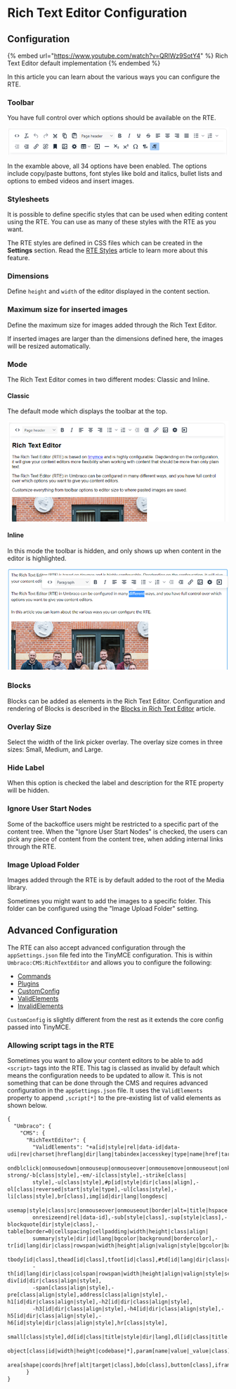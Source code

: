 # Rich Text Editor Configuration

## Configuration

{% embed url="https://www.youtube.com/watch?v=QRIWz9SotY4" %}
Rich Text Editor default implementation
{% endembed %}

In this article you can learn about the various ways you can configure the RTE.

### Toolbar

You have full control over which options should be available on the RTE.

![Toolbar: All options enabled](../../built-in-property-editors/rich-text-editor/images/toolbar-full-11.png)

In the examble above, all 34 options have been enabled. The options include copy/paste buttons, font styles like bold and italics, bullet lists and options to embed videos and insert images.

### Stylesheets

It is possible to define specific styles that can be used when editing content using the RTE. You can use as many of these styles with the RTE as you want.

The RTE styles are defined in CSS files which can be created in the **Settings** section. Read the [RTE Styles](rte-styles.md) article to learn more about this feature.

### Dimensions

Define `height` and `width` of the editor displayed in the content section.

### Maximum size for inserted images

Define the maximum size for images added through the Rich Text Editor.

If inserted images are larger than the dimensions defined here, the images will be resized automatically.

### Mode

The Rich Text Editor comes in two different modes: Classic and Inline.

#### Classic

The default mode which displays the toolbar at the top.

![RTE Mode: Classic](../../built-in-property-editors/rich-text-editor/images/rte-mode-classic-11.png)

#### Inline

In this mode the toolbar is hidden, and only shows up when content in the editor is highlighted.

![Rich Text Editor Inline mode](../../built-in-property-editors/rich-text-editor/images/inline-mode-new.png)

### Blocks

Blocks can be added as elements in the Rich Text Editor. Configuration and rendering of Blocks is described in the [Blocks in Rich Text Editor](rte-blocks.md) article.

### Overlay Size

Select the width of the link picker overlay. The overlay size comes in three sizes: Small, Medium, and Large.

### Hide Label

When this option is checked the label and description for the RTE property will be hidden.

### Ignore User Start Nodes

Some of the backoffice users might be restricted to a specific part of the content tree. When the "Ignore User Start Nodes" is checked, the users can pick any piece of content from the content tree, when adding internal links through the RTE.

### Image Upload Folder

Images added through the RTE is by default added to the root of the Media library.

Sometimes you might want to add the images to a specific folder. This folder can be configured using the "Image Upload Folder" setting.

## Advanced Configuration

The RTE can also accept advanced configuration through the `appSettings.json` file fed into the TinyMCE configuration. This is within `Umbraco:CMS:RichTextEditor` and allows you to configure the following:

* [Commands](https://www.tiny.cloud/docs/tinymce/latest/editor-command-identifiers/)
* [Plugins](https://www.tiny.cloud/docs/tinymce/latest/plugins/)
* [CustomConfig](https://www.tiny.cloud/docs/tinymce/latest/editor-important-options/)
* [ValidElements](https://www.tiny.cloud/docs/tinymce/latest/content-filtering/#valid\_elements)
* [InvalidElements](https://www.tiny.cloud/docs/tinymce/latest/content-filtering/#invalid\_elements)

`CustomConfig` is slightly different from the rest as it extends the core config passed into TinyMCE.

### Allowing script tags in the RTE

Sometimes you want to allow your content editors to be able to add `<script>` tags into the RTE. This tag is classed as invalid by default which means the configuration needs to be updated to allow it. This is not something that can be done through the CMS and requires advanced configuration in the `appSettings.json` file. It uses the `ValidElements` property to append `,script[*]` to the pre-existing list of valid elements as shown below.

```
{
  "Umbraco": {
    "CMS": {
      "RichTextEditor": {
        "ValidElements": "+a[id|style|rel|data-id|data-udi|rev|charset|hreflang|dir|lang|tabindex|accesskey|type|name|href|target|title|class|onfocus|onblur|onclick|
        ondblclick|onmousedown|onmouseup|onmouseover|onmousemove|onmouseout|onkeypress|onkeydown|onkeyup],-strong/-b[class|style],-em/-i[class|style],-strike[class|
        style],-u[class|style],#p[id|style|dir|class|align],-ol[class|reversed|start|style|type],-ul[class|style],-li[class|style],br[class],img[id|dir|lang|longdesc|
        usemap|style|class|src|onmouseover|onmouseout|border|alt=|title|hspace|vspace|width|height|align|umbracoorgwidth|umbracoorgheight|onresize|onresizestart|
        onresizeend|rel|data-id],-sub[style|class],-sup[style|class],-blockquote[dir|style|class],-table[border=0|cellspacing|cellpadding|width|height|class|align|
        summary|style|dir|id|lang|bgcolor|background|bordercolor],-tr[id|lang|dir|class|rowspan|width|height|align|valign|style|bgcolor|background|bordercolor],
        tbody[id|class],thead[id|class],tfoot[id|class],#td[id|lang|dir|class|colspan|rowspan|width|height|align|valign|style|bgcolor|background|bordercolor|scope],
        -th[id|lang|dir|class|colspan|rowspan|width|height|align|valign|style|scope],caption[id|lang|dir|class|style],-div[id|dir|class|align|style],
        -span[class|align|style],-pre[class|align|style],address[class|align|style],-h1[id|dir|class|align|style],-h2[id|dir|class|align|style],
        -h3[id|dir|class|align|style],-h4[id|dir|class|align|style],-h5[id|dir|class|align|style],-h6[id|style|dir|class|align|style],hr[class|style],
        small[class|style],dd[id|class|title|style|dir|lang],dl[id|class|title|style|dir|lang],dt[id|class|title|style|dir|lang],
        object[class|id|width|height|codebase|*],param[name|value|_value|class],embed[type|width|height|src|class|*],map[name|class],
        area[shape|coords|href|alt|target|class],bdo[class],button[class],iframe[*],figure,figcaption,video[*],audio[*],picture[*],source[*],canvas[*],script[*]"
      }
}
```
